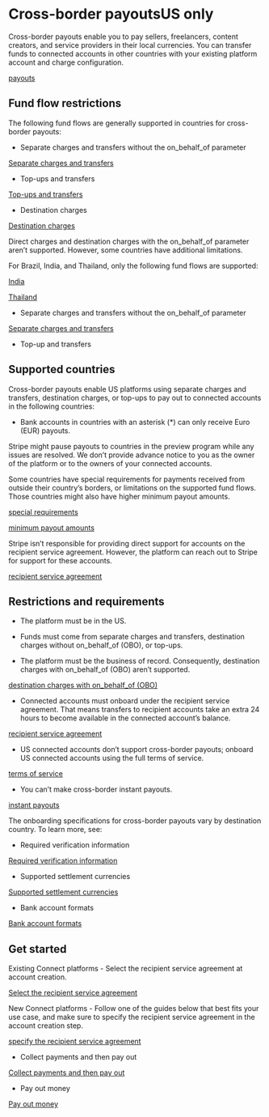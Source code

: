 # Cross-border payoutsUS only

Cross-border payouts enable you to pay sellers, freelancers, content creators, and service providers in their local currencies. You can transfer funds to connected accounts in other countries with your existing platform account and charge configuration.

[payouts](/payouts)

## Fund flow restrictions

The following fund flows are generally supported in countries for cross-border payouts:

- Separate charges and transfers without the on_behalf_of parameter

[Separate charges and transfers](/connect/separate-charges-and-transfers)

- Top-ups and transfers

[Top-ups and transfers](/connect/top-ups)

- Destination charges

[Destination charges](/connect/destination-charges)

Direct charges and destination charges with the on_behalf_of parameter aren’t supported. However, some countries have additional limitations.

For Brazil, India, and Thailand, only the following fund flows are supported:

[India](https://support.stripe.com/questions/stripe-india-support-for-marketplaces)

[Thailand](https://support.stripe.com/questions/stripe-thailand-support-for-marketplaces)

- Separate charges and transfers without the on_behalf_of parameter

[Separate charges and transfers](/connect/separate-charges-and-transfers)

- Top-up and transfers

## Supported countries

Cross-border payouts enable US platforms using separate charges and transfers, destination charges, or top-ups to pay out to connected accounts in the following countries:

* Bank accounts in countries with an asterisk (*) can only receive Euro (EUR) payouts.

Stripe might pause payouts to countries in the preview program while any issues are resolved. We don’t provide advance notice to you as the owner of the platform or to the owners of your connected accounts.

Some countries have special requirements for payments received from outside their country’s borders, or limitations on the supported fund flows. Those countries might also have higher minimum payout amounts.

[special requirements](/connect/cross-border-payouts/special-requirements)

[minimum payout amounts](/payouts#cbp-minimum-payout-amounts)

Stripe isn’t responsible for providing direct support for accounts on the recipient service agreement. However, the platform can reach out to Stripe for support for these accounts.

[recipient service agreement](/connect/service-agreement-types#recipient)

## Restrictions and requirements

- The platform must be in the US.

- Funds must come from separate charges and transfers, destination charges without on_behalf_of (OBO), or top-ups.

- The platform must be the business of record. Consequently, destination charges with on_behalf_of (OBO) aren’t supported.

[destination charges with on_behalf_of (OBO)](/connect/destination-charges#settlement-merchant)

- Connected accounts must onboard under the recipient service agreement. That means transfers to recipient accounts take an extra 24 hours to become available in the connected account’s balance.

[recipient service agreement](/connect/service-agreement-types#recipient)

- US connected accounts don’t support cross-border payouts; onboard US connected accounts using the full terms of service.

[terms of service](/connect/service-agreement-types)

- You can’t make cross-border instant payouts.

[instant payouts](/connect/instant-payouts)

The onboarding specifications for cross-border payouts vary by destination country. To learn more, see:

- Required verification information

[Required verification information](/connect/required-verification-information)

- Supported settlement currencies

[Supported settlement currencies](/connect/payouts-connected-accounts#supported-settlement)

- Bank account formats

[Bank account formats](/connect/payouts-bank-accounts)

## Get started

Existing Connect platforms - Select the recipient service agreement at account creation.

[Select the recipient service agreement](/connect/service-agreement-types#choosing-type)

New Connect platforms - Follow one of the guides below that best fits your use case, and make sure to specify the recipient service agreement in the account creation step.

[specify the recipient service agreement](/connect/service-agreement-types#choosing-type)

- Collect payments and then pay out

[Collect payments and then pay out](/connect/collect-then-transfer-guide)

- Pay out money

[Pay out money](/connect/add-and-pay-out-guide)

